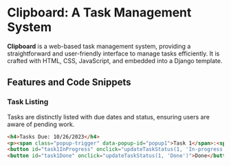 # Clipboard: A Task Management System

**Clipboard** is a web-based task management system, providing a straightforward and user-friendly interface to manage tasks efficiently. It is crafted with HTML, CSS, JavaScript, and embedded into a Django template.

## Features and Code Snippets

### Task Listing

Tasks are distinctly listed with due dates and status, ensuring users are aware of pending work.

```html
<h4>Tasks Due: 10/26/2023</h4>
<p><span class="popup-trigger" data-popup-id="popup1">Task 1</span>:<span id="task1Status" class="status-not-started">Not Started</span></p>
<button id="task1InProgress" onclick="updateTaskStatus(1, 'In-progress')">In Progress</button>
<button id="task1Done" onclick="updateTaskStatus(1, 'Done')">Done</button>
